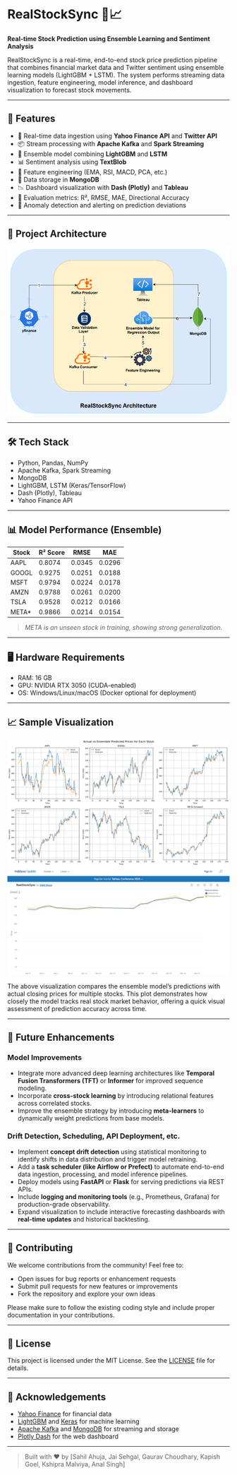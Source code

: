 # RealStockSync 🚀📈  
**Real-time Stock Prediction using Ensemble Learning and Sentiment Analysis**

RealStockSync is a real-time, end-to-end stock price prediction pipeline that combines financial market data and Twitter sentiment using ensemble learning models (LightGBM + LSTM). The system performs streaming data ingestion, feature engineering, model inference, and dashboard visualization to forecast stock movements.

---

## 🌟 Features

- 🔁 Real-time data ingestion using **Yahoo Finance API** and **Twitter API**
- 📦 Stream processing with **Apache Kafka** and **Spark Streaming**
- 🧠 Ensemble model combining **LightGBM** and **LSTM**
- 📊 Sentiment analysis using **TextBlob**
- 🧮 Feature engineering (EMA, RSI, MACD, PCA, etc.)
- 📁 Data storage in **MongoDB**
- 📉 Dashboard visualization with **Dash (Plotly)** and **Tableau**
- 🧪 Evaluation metrics: R², RMSE, MAE, Directional Accuracy
- 🔔 Anomaly detection and alerting on prediction deviations

---

## 📂 Project Architecture
![Architecture Diagram](architecture/ensemble_model_architecture.png)

---

## 🛠️ Tech Stack

- Python, Pandas, NumPy
- Apache Kafka, Spark Streaming
- MongoDB
- LightGBM, LSTM (Keras/TensorFlow)
- Dash (Plotly), Tableau
- Yahoo Finance API

---

## 📊 Model Performance (Ensemble)

| Stock | R² Score | RMSE  | MAE   |
|-------|----------|-------|--------|
| AAPL  | 0.8074   | 0.0345 | 0.0296 |
| GOOGL | 0.9275   | 0.0251 | 0.0188 |
| MSFT  | 0.9794   | 0.0224 | 0.0178 |
| AMZN  | 0.9788   | 0.0261 | 0.0200 |
| TSLA  | 0.9528   | 0.0212 | 0.0166 |
| META* | 0.9866   | 0.0214 | 0.0154 |

> *META is an unseen stock in training, showing strong generalization.*

---
## 🖥️ Hardware Requirements

- RAM: 16 GB
- GPU: NVIDIA RTX 3050 (CUDA-enabled)
- OS: Windows/Linux/macOS (Docker optional for deployment)

---

## 📈 Sample Visualization

![Ensemble Prediction vs Actual Value for Each Stock](output_data/ensemble_model_prediction.png)
![Tableau Dashboard](output_data/tableau_ss.png)

The above visualization compares the ensemble model’s predictions with actual closing prices for multiple stocks. This plot demonstrates how closely the model tracks real stock market behavior, offering a quick visual assessment of prediction accuracy across time.

---

## 🔮 Future Enhancements

### Model Improvements

- Integrate more advanced deep learning architectures like **Temporal Fusion Transformers (TFT)** or **Informer** for improved sequence modeling.
- Incorporate **cross-stock learning** by introducing relational features across correlated stocks.
- Improve the ensemble strategy by introducing **meta-learners** to dynamically weight predictions from base models.

### Drift Detection, Scheduling, API Deployment, etc.

- Implement **concept drift detection** using statistical monitoring to identify shifts in data distribution and trigger model retraining.
- Add a **task scheduler (like Airflow or Prefect)** to automate end-to-end data ingestion, processing, and model inference pipelines.
- Deploy models using **FastAPI** or **Flask** for serving predictions via REST APIs.
- Include **logging and monitoring tools** (e.g., Prometheus, Grafana) for production-grade observability.
- Expand visualization to include interactive forecasting dashboards with **real-time updates** and historical backtesting.

---

## 🤝 Contributing

We welcome contributions from the community! Feel free to:

- Open issues for bug reports or enhancement requests
- Submit pull requests for new features or improvements
- Fork the repository and explore your own ideas

Please make sure to follow the existing coding style and include proper documentation in your contributions.

---

## 📄 License

This project is licensed under the MIT License. See the [LICENSE](LICENSE) file for details.

---

## 🙌 Acknowledgements

- [Yahoo Finance](https://finance.yahoo.com/) for financial data
- [LightGBM](https://lightgbm.readthedocs.io/) and [Keras](https://keras.io/) for machine learning
- [Apache Kafka](https://kafka.apache.org/) and [MongoDB](https://www.mongodb.com/) for streaming and storage
- [Plotly Dash](https://dash.plotly.com/) for the web dashboard

---

> Built with ❤️ by [Sahil Ahuja, Jai Sehgal, Gaurav Choudhary, Kapish Goel, Kshipra Malviya, Anal Singh]
